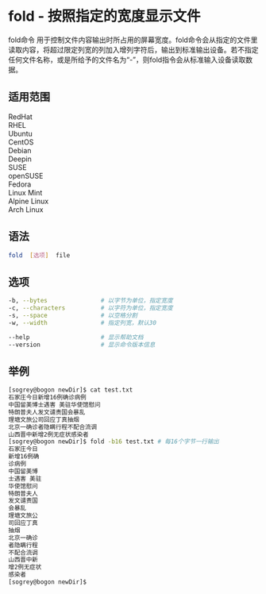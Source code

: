 # fold - 按照指定的宽度显示文件
fold命令 用于控制文件内容输出时所占用的屏幕宽度。fold命令会从指定的文件里读取内容，将超过限定列宽的列加入增列字符后，输出到标准输出设备。若不指定任何文件名称，或是所给予的文件名为“-”，则fold指令会从标准输入设备读取数据。

## 适用范围

<!-- <div class="svg linux">Linux</div> -->
<div class="svg redhat">RedHat</div>
<div class="svg rhel">RHEL</div>
<div class="svg ubuntu">Ubuntu</div>
<div class="svg centos">CentOS</div>
<div class="svg debian">Debian</div>
<div class="svg deepin">Deepin</div>
<div class="svg suse">SUSE</div>
<div class="svg opensuse">openSUSE</div>
<div class="svg fedora">Fedora</div>
<div class="svg linuxmint">Linux Mint</div>
<!-- <div class="svg mxlinux">MX Linux</div> -->
<div class="svg alpinelinux">Alpine Linux</div>
<div class="svg archlinux">Arch Linux</div>

## 语法

``` bash
fold  [选项]  file
```

## 选项

``` bash
-b, --bytes               # 以字节为单位，指定宽度
-c, --characters          # 以字符为单位，指定宽度
-s, --space               # 以空格分割
-w, --width               # 指定列宽，默认30

--help                    # 显示帮助文档
--version                 # 显示命令版本信息
```

## 举例

``` bash
[sogrey@bogon newDir]$ cat test.txt
石家庄今日新增16例确诊病例
中国留美博士遇害 美驻华使馆慰问
特朗普夫人发文谴责国会暴乱
理塘文旅公司回应丁真抽烟
北京一确诊者隐瞒行程不配合流调
山西晋中新增2例无症状感染者
[sogrey@bogon newDir]$ fold -b16 test.txt # 每16个字节一行输出
石家庄今日
新增16例确
诊病例
中国留美博
士遇害 美驻
华使馆慰问
特朗普夫人
发文谴责国
会暴乱
理塘文旅公
司回应丁真
抽烟
北京一确诊
者隐瞒行程
不配合流调
山西晋中新
增2例无症状
感染者
[sogrey@bogon newDir]$ 
```
